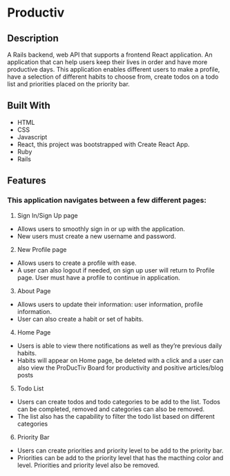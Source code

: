 # Productiv

## Description

A Rails backend, web API that supports a frontend React application. An application that can help users keep their lives in order and have more productive days. This application enables different users to make a profile, have a selection of different habits to choose from, create todos on a todo list and priorities placed on the priority bar.

## Built With

- HTML
- CSS
- Javascript
- React, this project was bootstrapped with Create React App.
- Ruby
- Rails

## Features


### This application navigates between a few different pages:

1.  Sign In/Sign Up page

-   Allows users to smoothly sign in or up with the application.
-   New users must create a new username and password.

2.  New Profile page

-   Allows users to create a profile with ease.
-   A user can also logout if needed, on sign up user will return to Profile page. User must have a profile to continue in application.

3.  About Page

-   Allows users to update their information: user information, profile information.
-   User can also create a habit or set of habits.

4.  Home Page

-   Users is able to view there notifications as well as they’re previous daily habits.
-   Habits will appear on Home page, be deleted with a click and a user can also view the ProDucTiv Board for productivity and positive articles/blog posts

5.  Todo List

-   Users can create todos and todo categories to be add to the list. Todos can be completed, removed and categories can also be removed.
-   The list also has the capability to filter the todo list based on different categories

6.   Priority Bar

-   Users can create priorities and priority level to be add to the priority bar.
-   Priorities can be add to the priority level that has the macthing color and level. Priorities and priority level also be removed.